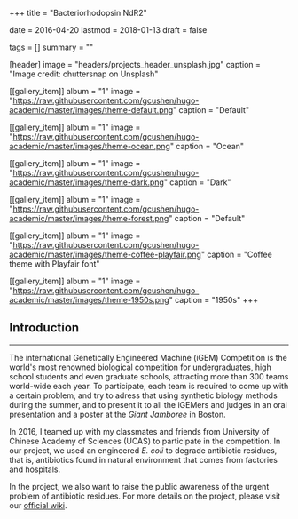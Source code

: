 +++
title = "Bacteriorhodopsin NdR2"

date = 2016-04-20
lastmod = 2018-01-13
draft = false

tags = []
summary = ""

[header]
image = "headers/projects_header_unsplash.jpg"
caption = "Image credit: chuttersnap on Unsplash"

[[gallery_item]]
album = "1"
image = "https://raw.githubusercontent.com/gcushen/hugo-academic/master/images/theme-default.png"
caption = "Default"

[[gallery_item]]
album = "1"
image = "https://raw.githubusercontent.com/gcushen/hugo-academic/master/images/theme-ocean.png"
caption = "Ocean"

[[gallery_item]]
album = "1"
image = "https://raw.githubusercontent.com/gcushen/hugo-academic/master/images/theme-dark.png"
caption = "Dark"

[[gallery_item]]
album = "1"
image = "https://raw.githubusercontent.com/gcushen/hugo-academic/master/images/theme-forest.png"
caption = "Default"

[[gallery_item]]
album = "1"
image = "https://raw.githubusercontent.com/gcushen/hugo-academic/master/images/theme-coffee-playfair.png"
caption = "Coffee theme with Playfair font"

[[gallery_item]]
album = "1"
image = "https://raw.githubusercontent.com/gcushen/hugo-academic/master/images/theme-1950s.png"
caption = "1950s"
+++


## Introduction
---
The international Genetically Engineered Machine (iGEM) Competition is the world's most renowned biological competition for undergraduates, high school students and even graduate schools, attracting more than 300 teams world-wide each year. To participate, each team is required to come up with a certain problem, and try to adress that using synthetic biology methods during the summer, and to present it to all the iGEMers and judges in an oral presentation and a poster at the *Giant Jamboree* in Boston.

In 2016, I teamed up with my classmates and friends from University of Chinese Academy of Sciences (UCAS) to participate in the competition. In our project, we used an engineered *E. coli* to degrade antibiotic residues, that is, antibiotics found in natural environment that comes from factories and hospitals.

In the project, we also want to raise the public awareness of the urgent problem of antibiotic residues. For more details on the project, please visit our [official wiki](http://2016.igem.org/Team:UCAS). 




